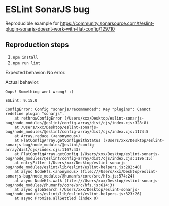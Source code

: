 # ESLint SonarJS bug

Reproducible example for https://community.sonarsource.com/t/eslint-plugin-sonarjs-doesnt-work-with-flat-config/129710

## Reproduction steps

1. `npm install`
2. `npm run lint`

Expected behavior: No error.

Actual behavior:

```
Oops! Something went wrong! :(

ESLint: 9.15.0

ConfigError: Config "sonarjs/recommended": Key "plugins": Cannot redefine plugin "sonarjs".
    at rethrowConfigError (/Users/xxx/Desktop/eslint-sonarjs-bug/node_modules/@eslint/config-array/dist/cjs/index.cjs:328:8)
    at /Users/xxx/Desktop/eslint-sonarjs-bug/node_modules/@eslint/config-array/dist/cjs/index.cjs:1174:5
    at Array.reduce (<anonymous>)
    at FlatConfigArray.getConfigWithStatus (/Users/xxx/Desktop/eslint-sonarjs-bug/node_modules/@eslint/config-array/dist/cjs/index.cjs:1167:43)
    at FlatConfigArray.getConfig (/Users/xxx/Desktop/eslint-sonarjs-bug/node_modules/@eslint/config-array/dist/cjs/index.cjs:1196:15)
    at entryFilter (/Users/xxx/Desktop/eslint-sonarjs-bug/node_modules/eslint/lib/eslint/eslint-helpers.js:282:40)
    at async NodeHfs.<anonymous> (file:///Users/xxx/Desktop/eslint-sonarjs-bug/node_modules/@humanfs/core/src/hfs.js:574:24)
    at async NodeHfs.walk (file:///Users/xxx/Desktop/eslint-sonarjs-bug/node_modules/@humanfs/core/src/hfs.js:614:3)
    at async globSearch (/Users/xxx/Desktop/eslint-sonarjs-bug/node_modules/eslint/lib/eslint/eslint-helpers.js:323:26)
    at async Promise.allSettled (index 0)
```
